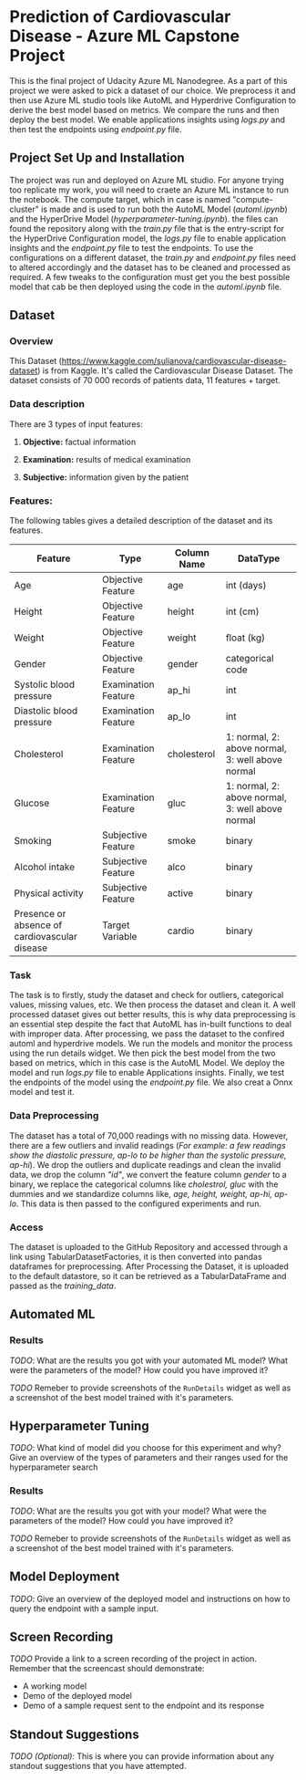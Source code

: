 
# Prediction of Cardiovascular Disease - Azure ML Capstone Project

This is the final project of Udacity Azure ML Nanodegree. As a part of this project we were asked to pick a dataset of our choice. We preprocess it and then use Azure ML studio tools like AutoML and Hyperdrive Configuration to derive the best model based on metrics. We compare the runs and then deploy the best model. We enable applications insights using _logs.py_ and then test the endpoints using _endpoint.py_ file. 

## Project Set Up and Installation

The project was run and deployed on Azure ML studio. For anyone trying too replicate my work, you will need to craete an Azure ML instance to run the notebook. The compute target, which in case is named "compute-cluster" is made and is used to run both the AutoML Model (_automl.ipynb_) and the HyperDrive Model (_hyperparameter-tuning.ipynb_). the files can found the repository along with the _train.py_ file that is the entry-script for the HyperDrive Configuration model, the _logs.py_ file to enable application insights and the _endpoint.py_ file to test the endpoints. To use the configurations on a different dataset, the _train.py_ and _endpoint.py_ files need to altered accordingly and the dataset has to be cleaned and processed as required. A few tweaks to the configuration must get you the best possible model that cab be then deployed using the code in the  _automl.ipynb_ file.

## Dataset

### Overview
This Dataset (https://www.kaggle.com/sulianova/cardiovascular-disease-dataset) is from Kaggle. It's called the Cardiovascular Disease Dataset. The dataset consists of 70 000 records of patients data, 11 features + target.

### Data description
There are 3 types of input features:

1. **Objective:**    factual information

2. **Examination:**  results of medical examination

3. **Subjective:**   information given by the patient


 
### Features:

The following tables gives a detailed description of the dataset and its features.

|Feature| Type| Column Name | DataType |
|--------|-------|-----------|------|
|Age | Objective Feature | age | int (days)|
|Height | Objective Feature | height | int (cm) |
|Weight | Objective Feature | weight | float (kg) |
|Gender | Objective Feature | gender | categorical code |
|Systolic blood pressure | Examination Feature | ap_hi | int |
|Diastolic blood pressure | Examination Feature | ap_lo | int |
|Cholesterol | Examination Feature | cholesterol | 1: normal, 2: above normal, 3: well above normal |
|Glucose | Examination Feature | gluc | 1: normal, 2: above normal, 3: well above normal |
|Smoking | Subjective Feature | smoke | binary |
|Alcohol intake | Subjective Feature | alco | binary |
|Physical activity | Subjective Feature | active | binary |
|Presence or absence of cardiovascular disease | Target Variable | cardio | binary |


### Task

The task is to firstly, study the dataset and check for outliers, categorical values, missing values, etc. We then process the dataset and clean it. A well processed dataset gives out better results, this is why data preprocessing is an essential step despite the fact that AutoML has in-built functions to deal with improper data. After processing, we pass the dataset to the confired automl and hyperdrive models. We run the models and monitor the process using the run details widget. We then pick the best model from the two based on metrics, which in this case is the AutoML Model. We deploy the model and run _logs.py_ file to enable Applications insights. Finally, we test the endpoints of the model using the _endpoint.py_ file. We also creat a Onnx model and test it.


### Data Preprocessing

The dataset has a total of 70,000 readings with no missing data. However, there are a few outliers and invalid readings (*For example: a few readings show the diastolic pressure, _ap-lo_ to be higher than the systolic pressure, _ap-hi_*). We drop the outliers and duplicate readings and clean the invalid data, we drop the column _"id"_, we convert the feature column _gender_ to a binary, we replace the categorical columns like _cholestrol, gluc_ with the dummies and we standardize columns like, _age, height, weight, ap-hi, ap-lo_. This data is then passed to the configured experiments and run.

### Access

The dataset is uploaded to the GitHub Repository and accessed through a link using TabularDatasetFactories, it is then converted into pandas dataframes for preprocessing. After Processing the Dataset, it is uploaded to the default datastore, so it can be retrieved as a TabularDataFrame and passed as the _training_data_.

## Automated ML



### Results
*TODO*: What are the results you got with your automated ML model? What were the parameters of the model? How could you have improved it?

*TODO* Remeber to provide screenshots of the `RunDetails` widget as well as a screenshot of the best model trained with it's parameters.

## Hyperparameter Tuning
*TODO*: What kind of model did you choose for this experiment and why? Give an overview of the types of parameters and their ranges used for the hyperparameter search


### Results
*TODO*: What are the results you got with your model? What were the parameters of the model? How could you have improved it?

*TODO* Remeber to provide screenshots of the `RunDetails` widget as well as a screenshot of the best model trained with it's parameters.

## Model Deployment
*TODO*: Give an overview of the deployed model and instructions on how to query the endpoint with a sample input.

## Screen Recording
*TODO* Provide a link to a screen recording of the project in action. Remember that the screencast should demonstrate:
- A working model
- Demo of the deployed  model
- Demo of a sample request sent to the endpoint and its response

## Standout Suggestions
*TODO (Optional):* This is where you can provide information about any standout suggestions that you have attempted.
